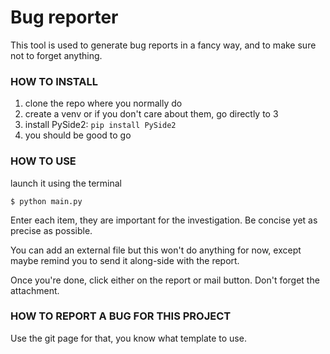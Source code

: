 # Bug reporter
This tool is used to generate bug reports in a fancy way, and to make sure not to forget anything.

### HOW TO INSTALL
1. clone the repo where you normally do
2. create a venv or if you don't care about them, go directly to 3
3. install PySide2: `pip install PySide2`
4. you should be good to go

### HOW TO USE
launch it using the terminal 

`$ python main.py`

Enter each item, they are important for the investigation. Be concise yet as precise as possible.

You can add an external file but this won't do anything for now, except maybe remind you to send it along-side with the report.

Once you're done, click either on the report or mail button. Don't forget the attachment.

### HOW TO REPORT A BUG FOR THIS PROJECT
Use the git page for that, you know what template to use.